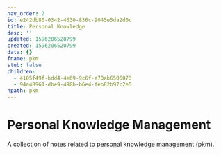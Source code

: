 ```yaml
---
nav_order: 2
id: e242db80-0342-4530-836c-9045e5da2d0c
title: Personal Knowledge
desc: ''
updated: 1596206520799
created: 1596206520799
data: {}
fname: pkm
stub: false
children:
  - 4105f49f-bdd4-4e69-9c6f-e70ab6506073
  - 94a48961-dbe9-498b-b6e4-feb82b97c2e5
hpath: pkm
---
```

# Personal Knowledge Management

A collection of notes related to personal knowledge management (pkm). 
